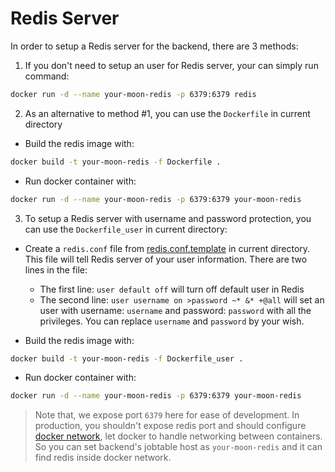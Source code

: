 
# Redis Server

In order to setup a Redis server for the backend, there are 3 methods:

1. If you don't need to setup an user for Redis server, your can simply run command:

```sh
docker run -d --name your-moon-redis -p 6379:6379 redis
```

2. As an alternative to method #1, you can use the `Dockerfile` in current directory

* Build the redis image with:

```sh
docker build -t your-moon-redis -f Dockerfile .
```

* Run docker container with:

```sh
docker run -d --name your-moon-redis -p 6379:6379 your-moon-redis
```

3. To setup a Redis server with username and password protection, you can use the `Dockerfile_user` in current directory:

* Create a `redis.conf` file from [redis.conf.template](./redis.conf.template) in current directory. This file will tell Redis server of your user information. There are two lines in the file:
  * The first line: `user default off` will turn off default user in Redis
  * The second line: `user username on >password ~* &* +@all` will set an user with username: `username` and password: `password` with all the privileges. You can replace `username` and `password` by your wish.

* Build the redis image with:

```sh
docker build -t your-moon-redis -f Dockerfile_user .
```

* Run docker container with:

```sh
docker run -d --name your-moon-redis -p 6379:6379 your-moon-redis
```

> Note that, we expose port `6379` here for ease of development. In production, you shouldn't expose redis port and should configure [docker network](../DockerNetwork.md), let docker to handle networking between containers. So you can set backend's jobtable host as `your-moon-redis` and it can find redis inside docker network.
